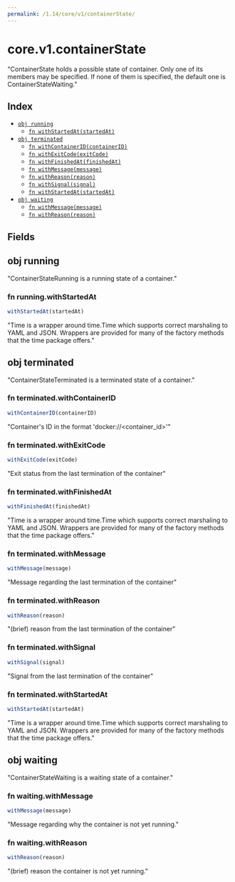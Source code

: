 ```yaml
---
permalink: /1.14/core/v1/containerState/
---
```


# core.v1.containerState

"ContainerState holds a possible state of container. Only one of its members may be specified. If none of them is specified, the default one is ContainerStateWaiting."

## Index

* [`obj running`](#obj-running)
  * [`fn withStartedAt(startedAt)`](#fn-runningwithstartedat)
* [`obj terminated`](#obj-terminated)
  * [`fn withContainerID(containerID)`](#fn-terminatedwithcontainerid)
  * [`fn withExitCode(exitCode)`](#fn-terminatedwithexitcode)
  * [`fn withFinishedAt(finishedAt)`](#fn-terminatedwithfinishedat)
  * [`fn withMessage(message)`](#fn-terminatedwithmessage)
  * [`fn withReason(reason)`](#fn-terminatedwithreason)
  * [`fn withSignal(signal)`](#fn-terminatedwithsignal)
  * [`fn withStartedAt(startedAt)`](#fn-terminatedwithstartedat)
* [`obj waiting`](#obj-waiting)
  * [`fn withMessage(message)`](#fn-waitingwithmessage)
  * [`fn withReason(reason)`](#fn-waitingwithreason)

## Fields

## obj running

"ContainerStateRunning is a running state of a container."

### fn running.withStartedAt

```ts
withStartedAt(startedAt)
```

"Time is a wrapper around time.Time which supports correct marshaling to YAML and JSON.  Wrappers are provided for many of the factory methods that the time package offers."

## obj terminated

"ContainerStateTerminated is a terminated state of a container."

### fn terminated.withContainerID

```ts
withContainerID(containerID)
```

"Container's ID in the format 'docker://<container_id>'"

### fn terminated.withExitCode

```ts
withExitCode(exitCode)
```

"Exit status from the last termination of the container"

### fn terminated.withFinishedAt

```ts
withFinishedAt(finishedAt)
```

"Time is a wrapper around time.Time which supports correct marshaling to YAML and JSON.  Wrappers are provided for many of the factory methods that the time package offers."

### fn terminated.withMessage

```ts
withMessage(message)
```

"Message regarding the last termination of the container"

### fn terminated.withReason

```ts
withReason(reason)
```

"(brief) reason from the last termination of the container"

### fn terminated.withSignal

```ts
withSignal(signal)
```

"Signal from the last termination of the container"

### fn terminated.withStartedAt

```ts
withStartedAt(startedAt)
```

"Time is a wrapper around time.Time which supports correct marshaling to YAML and JSON.  Wrappers are provided for many of the factory methods that the time package offers."

## obj waiting

"ContainerStateWaiting is a waiting state of a container."

### fn waiting.withMessage

```ts
withMessage(message)
```

"Message regarding why the container is not yet running."

### fn waiting.withReason

```ts
withReason(reason)
```

"(brief) reason the container is not yet running."